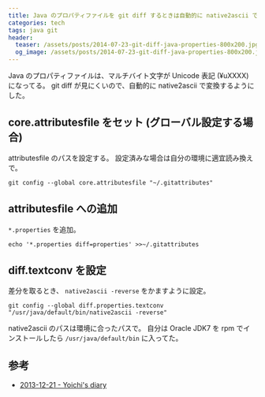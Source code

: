 ```yaml
---
title: Java のプロパティファイルを git diff するときは自動的に native2ascii で変換
categories: tech
tags: java git
header:
  teaser: /assets/posts/2014-07-23-git-diff-java-properties-800x200.jpg
  og_image: /assets/posts/2014-07-23-git-diff-java-properties-800x200.jpg
---
```


Java のプロパティファイルは、マルチバイト文字が Unicode 表記 (¥uXXXX) になってる。
git diff が見にくいので、自動的に native2ascii で変換するようにした。

<!--more-->

## core.attributesfile をセット (グローバル設定する場合)

attributesfile のパスを設定する。
設定済みな場合は自分の環境に適宜読み換えで。

```shell
git config --global core.attributesfile "~/.gitattributes"
```

## attributesfile への追加

`*.properties` を追加。

```shell
echo '*.properties diff=properties' >>~/.gitattributes
```

## diff.textconv を設定

差分を取るとき、 `native2ascii -reverse` をかますように設定。

```shell
git config --global diff.properties.textconv "/usr/java/default/bin/native2ascii -reverse"
```

native2ascii のパスは環境に合ったパスで。
自分は Oracle JDK7 を rpm でインストールしたら `/usr/java/default/bin` に入ってた。

## 参考

* [2013-12-21 - Yoichi's diary](http://yoichi.geiin.org/d/?date=20131221)
